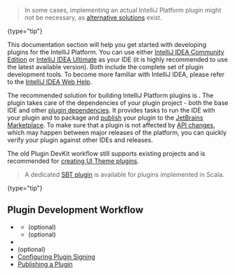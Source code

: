 [//]: # (title: Creating A Plugin)

<!-- Copyright 2000-2022 JetBrains s.r.o. and contributors. Use of this source code is governed by the Apache 2.0 license. -->

> In some cases, implementing an actual IntelliJ Platform plugin might not be necessary, as [alternative solutions](plugin_alternatives.md) exist.
>
{type="tip"}

This documentation section will help you get started with developing plugins for the IntelliJ Platform.
You can use either [IntelliJ IDEA Community Edition](https://www.jetbrains.com/idea/download/) or [IntelliJ IDEA Ultimate](https://www.jetbrains.com/idea/download/) as your IDE (it is highly recommended to use the latest available version).
Both include the complete set of plugin development tools.
To become more familiar with IntelliJ IDEA, please refer to the [IntelliJ IDEA Web Help](https://www.jetbrains.com/idea/help/).

The recommended solution for building IntelliJ Platform plugins is [](tools_gradle_intellij_plugin.md).
The plugin takes care of the dependencies of your plugin project - both the base IDE and other [plugin dependencies](plugin_dependencies.md).
It provides tasks to run the IDE with your plugin and to package and [publish](deployment.md) your plugin to the [JetBrains Marketplace](https://plugins.jetbrains.com).
To make sure that a plugin is not affected by [API changes](api_changes_list.md), which may happen between major releases of the platform, you can quickly verify your plugin against other IDEs and releases.

The old Plugin DevKit workflow still supports existing projects and is recommended for [creating UI Theme plugins](themes_getting_started.md).

> A dedicated [SBT plugin](https://github.com/JetBrains/sbt-idea-plugin) is available for plugins implemented in Scala.
>
{type="tip"}

## Plugin Development Workflow

* [](gradle_prerequisites.md)
  * [](github_template.md) (optional)
  * [](migrating_plugin_devkit_to_gradle.md) (optional)
* [](gradle_guide.md)
* [](kotlin.md) (optional)
* [Configuring Plugin Signing](plugin_signing.md)
* [Publishing a Plugin](deployment.md)
